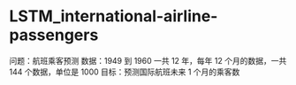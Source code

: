 # LSTM_international-airline-passengers
问题：航班乘客预测 
数据：1949 到 1960 一共 12 年，每年 12 个月的数据，一共 144 个数据，单位是 1000
目标：预测国际航班未来 1 个月的乘客数
